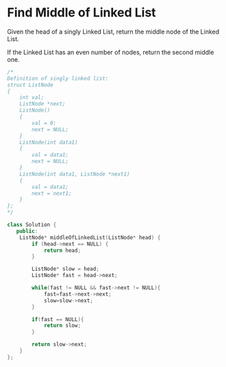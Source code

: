 # Find Middle of Linked List

Given the head of a singly Linked List, return the middle node of the Linked List.

If the Linked List has an even number of nodes, return the second middle one.

```cpp
/*
Definition of singly linked list:
struct ListNode
{
    int val;
    ListNode *next;
    ListNode()
    {
        val = 0;
        next = NULL;
    }
    ListNode(int data1)
    {
        val = data1;
        next = NULL;
    }
    ListNode(int data1, ListNode *next1)
    {
        val = data1;
        next = next1;
    }
};
*/

class Solution {
   public:
    ListNode* middleOfLinkedList(ListNode* head) {
        if (head->next == NULL) {
            return head;
        }

        ListNode* slow = head;
        ListNode* fast = head->next;

        while(fast != NULL && fast->next != NULL){
            fast=fast->next->next;
            slow=slow->next;
        }

        if(fast == NULL){
            return slow;
        }

        return slow->next;
    }
};
```
